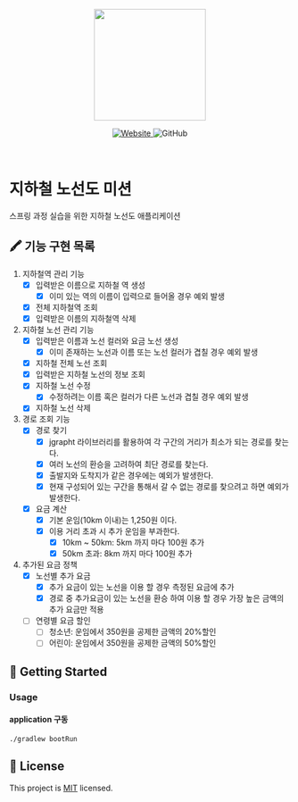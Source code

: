   <p align="center">
    <img width="200px;" src="https://raw.githubusercontent.com/woowacourse/atdd-subway-admin-frontend/master/images/main_logo.png"/>
</p>
<p align="center">
  <a href="https://techcourse.woowahan.com/c/Dr6fhku7" alt="woowacourse subway">
    <img alt="Website" src="https://img.shields.io/website?url=https%3A%2F%2Fedu.nextstep.camp%2Fc%2FR89PYi5H">
  </a>
  <img alt="GitHub" src="https://img.shields.io/github/license/woowacourse/atdd-subway-map">
</p>

<br>

# 지하철 노선도 미션

스프링 과정 실습을 위한 지하철 노선도 애플리케이션

## 🖍 기능 구현 목록

1. 지하철역 관리 기능
    - [x]  입력받은 이름으로 지하철 역 생성
        - [x]  이미 있는 역의 이름이 입력으로 들어올 경우 예외 발생
    - [x]  전체 지하철역 조회
    - [x]  입력받은 이름의 지하철역 삭제

2. 지하철 노선 관리 기능
    - [x]  입력받은 이름과 노선 컬러와 요금 노선 생성
        - [x]  이미 존재하는 노선과 이름 또는 노선 컬러가 겹칠 경우 예외 발생
    - [x]  지하철 전체 노선 조회
    - [x]  입력받은 지하철 노선의 정보 조회
    - [x]  지하철 노선 수정
        - [x]  수정하려는 이름 혹은 컬러가 다른 노선과 겹칠 경우 예외 발생
    - [x]  지하철 노선 삭제

3. 경로 조회 기능
    - [x] 경로 찾기
      - [x] jgrapht 라이브러리를 활용하여 각 구간의 거리가 최소가 되는 경로를 찾는다.
      - [x] 여러 노선의 환승을 고려하여 최단 경로를 찾는다. 
      - [x] 출발지와 도착지가 같은 경우에는 예외가 발생한다.
      - [x] 현재 구성되어 있는 구간을 통해서 갈 수 없는 경로를 찾으려고 하면 예외가 발생한다.
    - [x] 요금 계산
      - [x] 기본 운임(10km 이내)는 1,250원 이다.
      - [x] 이용 거리 초과 시 추가 운임을 부과한다.
        - [x] 10km ~ 50km: 5km 까지 마다 100원 추가
        - [x] 50km 초과: 8km 까지 마다 100원 추가

4. 추가된 요금 정책
   - [x] 노선별 추가 요금
      - [x] 추가 요금이 있는 노선을 이용 할 경우 측정된 요금에 추가
      - [x] 경로 중 추가요금이 있는 노선을 환승 하여 이용 할 경우 가장 높은 금액의 추가 요금만 적용
   - [ ] 연령별 요금 할인
     - [ ] 청소년: 운임에서 350원을 공제한 금액의 20%할인
     - [ ] 어린이: 운임에서 350원을 공제한 금액의 50%할인
## 🚀 Getting Started

### Usage

#### application 구동

```
./gradlew bootRun
```

## 📝 License

This project is [MIT](https://github.com/woowacourse/atdd-subway-map/blob/master/LICENSE) licensed.
